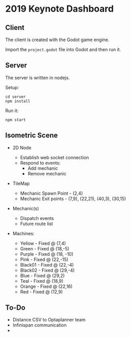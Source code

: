 2019 Keynote Dashboard
======================

## Client

The client is created with the Godot game engine.

Import the `project.godot` file into Godot and then run it.

## Server

The server is written in nodejs.

Setup:

```
cd server
npm install
```

Run it:

```
npm start
```


## Isometric Scene

* 2D Node
    * Establish web socket connection
    * Respond to events:
        * Add mechanic
        * Remove mechanic

* TileMap
    * Mechanic Spawn Point - (2,4)
    * Mechanic Exit points - (7,9), (22,21), (40,3), (30,15)

* Mechanic(s)
    * Dispatch events
    * Future route list

* Machines:
    * Yellow - Fixed @ (7,4)
    * Green - Fixed @ (18,-5)
    * Purple - Fixed @ (18, -10)
    * Pink - Fixed @ (22,-15)
    * Black01 - Fixed @ (22,-4)
    * Black02 - Fixed @ (29,-4)
    * Blue - Fixed @ (29,2)
    * Teal - Fixed @ (18,9)
    * Orange - Fixed @ (22,16)
    * Red - Fixed @ (12,9)

## To-Do

* Distance CSV to Optaplanner team
* Infinispan communication
* 